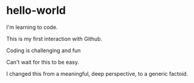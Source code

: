 # hello-world
I'm learning to code.

This is my first interaction with Github.

Coding is challenging and fun

Can't wait for this to be easy.


I changed this from a meaningful, deep perspective, to a generic factoid.
